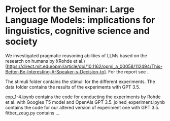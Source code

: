 # Project for the Seminar: Large Language Models: implications for linguistics, cognitive science and society

We investigated pragmatic reasoning abilities of LLMs based on the research on humans by !(Rohde et al.)[https://direct.mit.edu/opmi/article/doi/10.1162/opmi_a_00058/112494/This-Better-Be-Interesting-A-Speaker-s-Decision-to].
For the report see ..

The stimuli folder contains the stimuli for the different experiments.
The data folder contains the results of the experiments with GPT 3.5.

exp_1-4.ipynb contains the code for conducting the experiments by Rohde et al. with Googles T5 model and OpenAIs GPT 3.5.
joined_experiment.ipynb contains the code for our altered version of experiment one with GPT 3.5.
fitber_zeug.py contains ...
